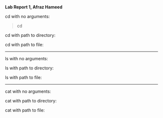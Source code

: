 **Lab Report 1, Afraz Hameed**

cd with no arguments:

> cd


cd with path to directory:

cd with path to file:

---

ls with no arguments:

ls with path to directory:

ls with path to file:

---

cat with no arguments:

cat with path to directory:

cat with path to file:
